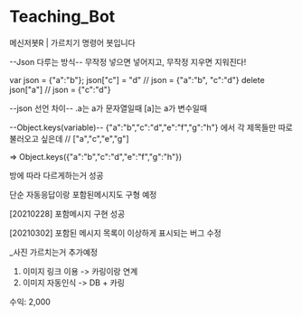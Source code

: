 # Teaching_Bot
메신저봇R | 가르치기 명령어 봇입니다

--Json 다루는 방식--
무작정 넣으면 넣어지고, 무작정 지우면 지워진다!

var json = {"a":"b"};
json["c"] = "d"    // json = {"a":"b", "c":"d"}
delete json["a"]   // json = {"c":"d"}


--json 선언 차이--
.a는 a가 문자열일때
[a]는 a가 변수일때


--Object.keys(variable)--
{"a":"b","c":"d","e":"f","g":"h"}
에서 각 제목들만 따로 불러오고 싶은데
// ["a","c","e","g"]

=> Object.keys({"a":"b","c":"d","e":"f","g":"h"})


방에 따라 다르게하는거 성공

단순 자동응답이랑 포함된메시지도 구형 예정

[20210228]
포함메시지 구현 성공

[20210302]
포함된 메시지 목록이 이상하게 표시되는 버그 수정

_사진 가르치는거 추가예정
  1. 이미지 링크 이용 -> 카링이랑 연계
  2. 이미지 자동인식 -> DB + 카링 

수익: 2,000
